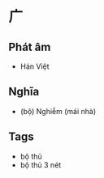 # 广

## Phát âm
* Hán Việt

## Nghĩa
* (bộ) Nghiễm (mái nhà)

## Tags
* bộ thủ
* bộ thủ 3 nét

<script>window.HANZI_FIELD='广';</script>